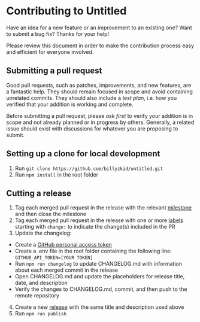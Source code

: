 # Contributing to Untitled

Have an idea for a new feature or an improvement to an existing one? Want to submit a bug fix? Thanks for your help!

Please review this document in order to make the contribution process easy and efficient for everyone involved.

## Submitting a pull request

Good pull requests, such as patches, improvements, and new features, are a fantastic help. They should remain focused in scope and avoid containing unrelated commits. They should also include a *test plan*, i.e. how you verified that your addition is working and complete.

Before submitting a pull request, please *ask first* to verify your addition is in scope and not already planned or in progress by others. Generally, a related issue should exist with discussions for whatever you are proposing to submit.

## Setting up a clone for local development

1. Run `git clone https://github.com/billyzkid/untitled.git`
2. Run `npm install` in the root folder

## Cutting a release

1. Tag each merged pull request in the release with the relevant [milestone](https://github.com/billyzkid/untitled/milestones) and then close the milestone
2. Tag each merged pull request in the release with one or more [labels](https://github.com/billyzkid/untitled/labels) starting with `change:` to indicate the change(s) included in the PR
3. Update the changelog:
  * Create a [GitHub personal access token](https://help.github.com/articles/creating-a-personal-access-token-for-the-command-line/)
  * Create a .env file in the root folder containing the following line: `GITHUB_API_TOKEN=[YOUR TOKEN]`
  * Run `npm run changelog` to update CHANGELOG.md with information about each merged commit in the release
  * Open CHANGELOG.md and update the placeholders for release title, date, and description
  * Verify the changes to CHANGELOG.md, commit, and then push to the remote repository
4. Create a new [release](https://github.com/billyzkid/untitled/releases/new) with the same title and description used above
5. Run `npm run publish`
